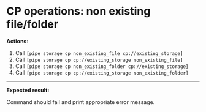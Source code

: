 # CP operations: non existing file/folder

**Actions**:
1.	Call `[pipe storage cp non_existing_file cp://existing_storage]`
2.	Call `[pipe storage cp cp://existing_storage non_existing_file]`
3.	Call `[pipe storage cp non_existing_folder cp://existing_storage]`
4.	Call `[pipe storage cp cp://existing_storage non_existing_folder]`

***
**Expected result:**

Command should fail and print appropriate error message.